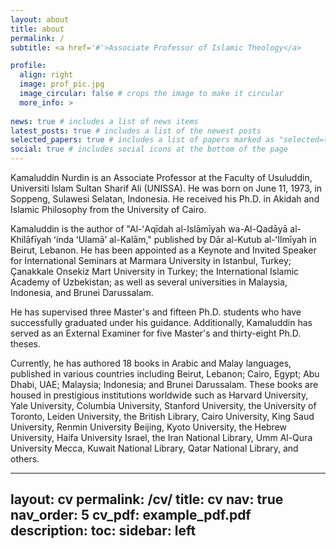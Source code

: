 ```yaml
---
layout: about
title: about
permalink: /
subtitle: <a href='#'>Associate Professor of Islamic Theology</a>

profile:
  align: right
  image: prof_pic.jpg
  image_circular: false # crops the image to make it circular
  more_info: >
    
news: true # includes a list of news items
latest_posts: true # includes a list of the newest posts
selected_papers: true # includes a list of papers marked as "selected={true}"
social: true # includes social icons at the bottom of the page
---
```


Kamaluddin Nurdin is an Associate Professor at the Faculty of Usuluddin, Universiti Islam Sultan Sharif Ali (UNISSA). He was born on June 11, 1973, in Soppeng, Sulawesi Selatan, Indonesia. He received his Ph.D. in Akidah and Islamic Philosophy from the University of Cairo.

Kamaluddin is the author of "Al-ʻAqīdah al-Islāmīyah wa-Al-Qadāyā al-Khilāfīyah ʻinda ʻUlamāʼ al-Kalām," published by Dār al-Kutub al-ʻIlmīyah in Beirut, Lebanon. He has been appointed as a Keynote and Invited Speaker for International Seminars at Marmara University in Istanbul, Turkey; Çanakkale Onsekiz Mart University in Turkey; the International Islamic Academy of Uzbekistan; as well as several universities in Malaysia, Indonesia, and Brunei Darussalam.

He has supervised three Master's and fifteen Ph.D. students who have successfully graduated under his guidance. Additionally, Kamaluddin has served as an External Examiner for five Master's and thirty-eight Ph.D. theses.

Currently, he has authored 18 books in Arabic and Malay languages, published in various countries including Beirut, Lebanon; Cairo, Egypt; Abu Dhabi, UAE; Malaysia; Indonesia; and Brunei Darussalam. These books are housed in prestigious institutions worldwide such as Harvard University, Yale University, Columbia University, Stanford University, the University of Toronto, Leiden University, the British Library, Cairo University, King Saud University, Renmin University Beijing, Kyoto University, the Hebrew University, Haifa University Israel, the Iran National Library, Umm Al-Qura University Mecca, Kuwait National Library, Qatar National Library, and others.

---
layout: cv
permalink: /cv/
title: cv
nav: true
nav_order: 5
cv_pdf: example_pdf.pdf
description: 
toc:
  sidebar: left
---
